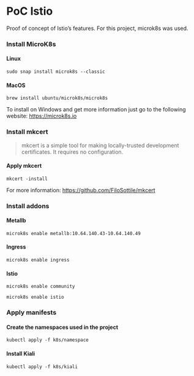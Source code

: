 # PoC Istio

Proof of concept of Istio’s features. For this project, microk8s was used.

### Install MicroK8s

#### Linux

```
sudo snap install microk8s --classic
```

#### MacOS

```
brew install ubuntu/microk8s/microk8s
```

To install on Windows and get more information just go to the following website: https://microk8s.io

### Install mkcert

> mkcert is a simple tool for making locally-trusted development certificates. It requires no configuration.

#### Apply mkcert

```
mkcert -install
```

For more information: https://github.com/FiloSottile/mkcert

### Install addons

#### Metallb

```
microk8s enable metallb:10.64.140.43-10.64.140.49
```

#### Ingress

```
microk8s enable ingress
```

#### Istio

```
microk8s enable community
```

```
microk8s enable istio
```

### Apply manifests

#### Create the namespaces used in the project

```
kubectl apply -f k8s/namespace
```

#### Install Kiali

```
kubectl apply -f k8s/kiali
```
